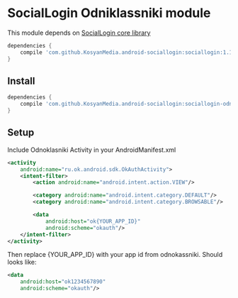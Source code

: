 # SocialLogin Odniklassniki module

This module depends on [SocialLogin core library][sociallogin-core]

```Groovy
dependencies {
    compile 'com.github.KosyanMedia.android-sociallogin:sociallogin:1.1.0'
}
```

## Install

```Groovy
dependencies {
    compile 'com.github.KosyanMedia.android-sociallogin:sociallogin-odnoklassniki:1.1.0'
}
```

## Setup

Include Odnoklasniki Activity in your AndroidManifest.xml

```xml
<activity
    android:name="ru.ok.android.sdk.OkAuthActivity">
    <intent-filter>
        <action android:name="android.intent.action.VIEW"/>

        <category android:name="android.intent.category.DEFAULT"/>
        <category android:name="android.intent.category.BROWSABLE"/>

        <data
            android:host="ok{YOUR_APP_ID}"
            android:scheme="okauth"/>
    </intent-filter>
</activity>
```

Then replace {YOUR_APP_ID} with your app id from odnokassniki. Should looks like:

```xml
<data
    android:host="ok1234567890"
    android:scheme="okauth"/>
```


[sociallogin-core]: https://github.com/KosyanMedia/android-sociallogin